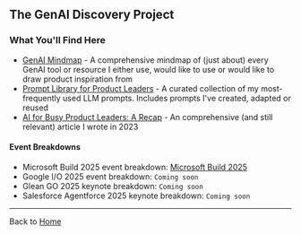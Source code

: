 ## The GenAI Discovery Project
### What You'll Find Here
 - [GenAI Mindmap](https://survivalcrziest.github.io/ai/discovery.html) - A comprehensive mindmap of (just about) every GenAI tool or resource I either use, would like to use or would like to draw product inspiration from
 - [Prompt Library for Product Leaders](prompts/pm_prompt_library.md) - A curated collection of my most-frequently used LLM prompts. Includes prompts I've created, adapted or reused
 - [AI for Busy Product Leaders: A Recap](https://medium.com/product-leadership-journal/ai-for-busy-product-leaders-a-recap-48540aada13f)  - An comprehensive (and still relevant) article I wrote in 2023
   

#### Event Breakdowns
- Microsoft Build 2025 event breakdown: [Microsoft Build 2025](../events/build2025.md)
- Google I/O 2025 event breakdown: `Coming soon`
- Glean GO 2025 keynote breakdown: `Coming soon`
- Salesforce Agentforce 2025 keynote breakdown: `Coming soon`

----

Back to [Home](../index.md)
